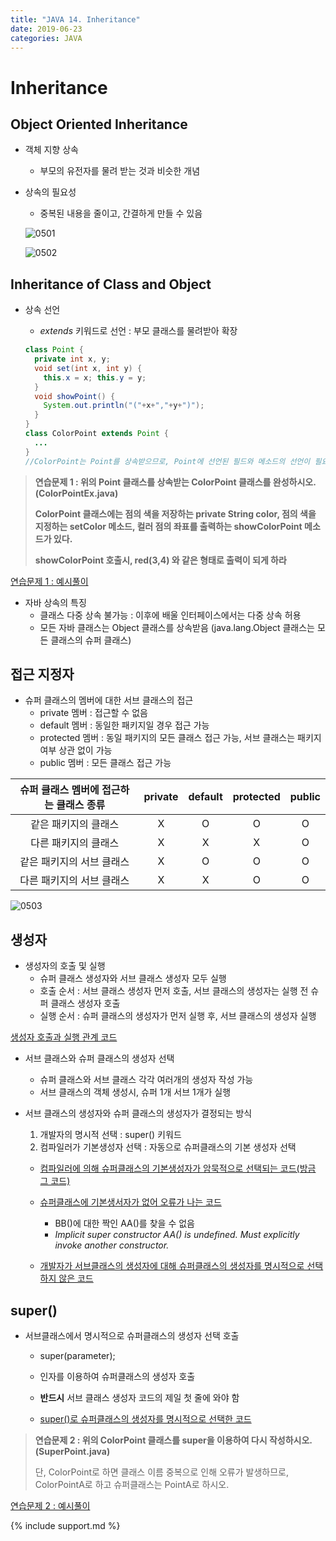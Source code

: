 ```yaml
---
title: "JAVA 14. Inheritance"
date: 2019-06-23
categories: JAVA
---
```


# Inheritance

## Object Oriented Inheritance

* 객체 지향 상속
  * 부모의 유전자를 물려 받는 것과 비슷한 개념 
  
* 상속의 필요성
  * 중복된 내용을 줄이고, 간결하게 만들 수 있음
  
  ![0501](https://user-images.githubusercontent.com/26007107/59972108-2649a500-95c4-11e9-986c-5e551185557c.png)
  
  ![0502](https://user-images.githubusercontent.com/26007107/59972110-2cd81c80-95c4-11e9-9ff7-2c291fbcaf6c.png)

## Inheritance of Class and Object

* 상속 선언
  * *extends* 키워드로 선언 : 부모 클래스를 물려받아 확장
  
  ~~~java
  class Point {
    private int x, y;
    void set(int x, int y) {
      this.x = x; this.y = y;
    }
    void showPoint() {
      System.out.println("("+x+","+y+")");
    }
  }
  class ColorPoint extends Point { 
    ...
  }
  //ColorPoint는 Point를 상속받으므로, Point에 선언된 필드와 메소드의 선언이 필요 없음
  ~~~
  
> **연습문제 1 : 위의 Point 클래스를 상속받는 ColorPoint 클래스를 완성하시오. (ColorPointEx.java)**
>
> **ColorPoint 클래스에는 점의 색을 저장하는 private String color, 점의 색을 지정하는 setColor 메소드, 컬러 점의 좌표를 출력하는 showColorPoint 메소드가 있다.**
>
> **showColorPoint 호출시, red(3,4) 와 같은 형태로 출력이 되게 하라**

[연습문제 1 : 예시풀이](https://github.com/DetegiCE/JavaStudy/blob/master/chapter5/ColorPointEx.java)

* 자바 상속의 특징
  * 클래스 다중 상속 불가능 : 이후에 배울 인터페이스에서는 다중 상속 허용
  * 모든 자바 클래스는 Object 클래스를 상속받음 (java.lang.Object 클래스는 모든 클래스의 슈퍼 클래스)
  
## 접근 지정자

* 슈퍼 클래스의 멤버에 대한 서브 클래스의 접근
  * private 멤버 : 접근할 수 없음
  * default 멤버 : 동일한 패키지일 경우 접근 가능
  * protected 멤버 : 동일 패키지의 모든 클래스 접근 가능, 서브 클래스는 패키지 여부 상관 없이 가능
  * public 멤버 : 모든 클래스 접근 가능
  
| 슈퍼 클래스 멤버에 접근하는 클래스 종류 | private | default | protected | public |
|:---:|:---:|:---:|:---:|:---:|
| 같은 패키지의 클래스 | X | O | O | O |
| 다른 패키지의 클래스 | X | X | X | O |
| 같은 패키지의 서브 클래스 | X | O | O | O |
| 다른 패키지의 서브 클래스 | X | X | O | O |

![0503](https://user-images.githubusercontent.com/26007107/59972273-18e1ea00-95c7-11e9-9d2b-801c3bfcf6d5.png)


## 생성자

* 생성자의 호출 및 실행
  * 슈퍼 클래스 생성자와 서브 클래스 생성자 모두 실행
  * 호출 순서 : 서브 클래스 생성자 먼저 호출, 서브 클래스의 생성자는 실행 전 슈퍼 클래스 생성자 호출
  * 실행 순서 : 슈퍼 클래스의 생성자가 먼저 실행 후, 서브 클래스의 생성자 실행
  
[생성자 호출과 실행 관계 코드](https://github.com/DetegiCE/JavaStudy/blob/master/chapter5/ConstructorEx.java)

* 서브 클래스와 슈퍼 클래스의 생성자 선택
  * 슈퍼 클래스와 서브 클래스 각각 여러개의 생성자 작성 가능
  * 서브 클래스의 객체 생성시, 슈퍼 1개 서브 1개가 실행

* 서브 클래스의 생성자와 슈퍼 클래스의 생성자가 결정되는 방식
  1. 개발자의 명시적 선택 : super() 키워드
  1. 컴파일러가 기본생성자 선택 : 자동으로 슈퍼클래스의 기본 생성자 선택

  * [컴파일러에 의해 슈퍼클래스의 기본생성자가 암묵적으로 선택되는 코드(방금 그 코드)](https://github.com/DetegiCE/JavaStudy/blob/master/chapter5/ConstructorEx.java)

  * [슈퍼클래스에 기본생서자가 없어 오류가 나는 코드](https://github.com/DetegiCE/JavaStudy/blob/master/chapter5/ConstructorEx1.java)
    * BB()에 대한 짝인 AA()를 찾을 수 없음
    * *Implicit super constructor AA() is undefined. Must explicitly invoke another constructor.*
  
  * [개발자가 서브클래스의 생성자에 대해 슈퍼클래스의 생성자를 명시적으로 선택하지 않은 코드](https://github.com/DetegiCE/JavaStudy/blob/master/chapter5/ConstructorEx2.java)
  
  
## super()

* 서브클래스에서 명시적으로 슈퍼클래스의 생성자 선택 호출
  * super(parameter);
  * 인자를 이용하여 슈퍼클래스의 생성자 호출
  * **반드시** 서브 클래스 생성자 코드의 제일 첫 줄에 와야 함

  * [super()로 슈퍼클래스의 생성자를 명시적으로 선택한 코드](https://github.com/DetegiCE/JavaStudy/blob/master/chapter5/ConstructorEx3.java)

> **연습문제 2 : 위의 ColorPoint 클래스를 super을 이용하여 다시 작성하시오. (SuperPoint.java)**
>
> 단, ColorPoint로 하면 클래스 이름 중복으로 인해 오류가 발생하므로, ColorPointA로 하고 슈퍼클래스는 PointA로 하시오.

[연습문제 2 : 예시풀이](https://github.com/DetegiCE/JavaStudy/blob/master/chapter5/SuperPoint.java)

{% include support.md %}

